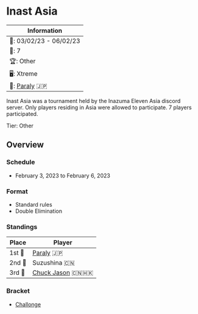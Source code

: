 # Inast Asia

|Information|
|-|
|:calendar:: 03/02/23 - 06/02/23|
|:busts_in_silhouette:: 7|
|:trophy:: Other|
|:desktop_computer:: Xtreme|
|:1st_place_medal:: [Paraly](../../players/japanese/paraly.md) :jp:|

Inast Asia was a tournament held by the Inazuma Eleven Asia discord server. 
Only players residing in Asia were allowed to participate.
7 players participated.

Tier: Other

## Overview

### Schedule
- February 3, 2023 to February 6, 2023

### Format
- Standard rules
- Double Elimination

### Standings

|Place|Player|
|-|-|
|1st :1st_place_medal:|[Paraly](../../players/japanese/paraly.md) :jp:|
|2nd :2nd_place_medal:|Suzushina :cn:|
|3rd :3rd_place_medal:|[Chuck Jason](../../players/chinese/chuckjason.md) :cn::hong_kong:|

### Bracket
- [Challonge](https://challonge.com/cxkv6urp)